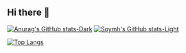 ## Hi there 👋

<!--
**soymh/soymh** is a ✨ _special_ ✨ repository because its `README.md` (this file) appears on your GitHub profile.

Here are some ideas to get you started:

- 🔭 I’m currently working on ...
- 🌱 I’m currently learning ...
- 👯 I’m looking to collaborate on ...
- 🤔 I’m looking for help with ...
- 💬 Ask me about ...
- 📫 How to reach me: ...
- 😄 Pronouns: ...
- ⚡ Fun fact: ...
-->

[![Anurag's GitHub stats-Dark](https://github-readme-stats.vercel.app/api?username=soymh&rank_icon=github&show_icons=true&theme=dark#gh-dark-mode-only)](https://github.com/soymh/github-readme-stats#gh-dark-mode-only)
[![Soymh's GitHub stats-Light](https://github-readme-stats.vercel.app/api?username=soymh&rank_icon=github&show_icons=true&theme=default#gh-light-mode-only)](https://github.com/soymh/github-readme-stats#gh-light-mode-only)


[![Top Langs](https://github-readme-stats.vercel.app/api/top-langs/?username=soymh&layout=donut)](https://github.com/soymh/github-readme-stats)
